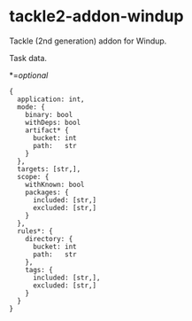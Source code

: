 # tackle2-addon-windup
Tackle (2nd generation) addon for Windup.


Task data.

*=_optional_

```
{
  application: int,
  mode: {
    binary: bool
    withDeps: bool
    artifact* {
      bucket: int
      path:   str
    }
  },
  targets: [str,],
  scope: {
    withKnown: bool
    packages: {
      included: [str,]
      excluded: [str,]
    }
  },
  rules*: {
    directory: {
      bucket: int
      path:   str
    },
    tags: {
      included: [str,],
      excluded: [str,]
    }
  }
}
```

